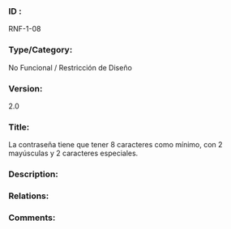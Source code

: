 ### ID : 
RNF-1-08

### Type/Category:
No Funcional / Restricción de Diseño

### Version:
2.0

### Title:
La contraseña tiene que tener 8 caracteres como mínimo, con 2 mayúsculas y 2 caracteres especiales.

### Description:

### Relations:


### Comments:
